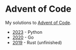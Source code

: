 # Advent of Code

My solutions to [Advent of Code](https://adventofcode.com/).

* [2023](2023/) - Python
* [2020](2020/) - Go
* [2019](2019/) - Rust (unfinished)
